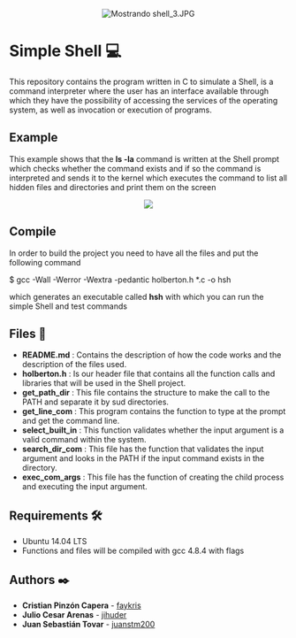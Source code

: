 <p align="center"><img src="https://lh5.googleusercontent.com/aqCkUhF3qL-jUfv2h6HCn9pnRehJGs6daseAdHzF7WCQ7s5g1mK0C1rRWX4MOmKlif7vl9FsHXo12w=w1317-h666" class="ndfHFb-c4YZDc-HiaYvf-RJLb9c" alt="Mostrando shell_3.JPG" aria-hidden="true"></P>

# Simple Shell :computer:


This repository contains the program written in C to simulate a Shell, is a command
interpreter where the user has an interface available through which they have the
possibility of accessing the services of the operating system, as well as invocation
or execution of programs.

## Example
This example shows that the **ls -la** command is written at the Shell prompt which
checks whether the command exists and if so the command is interpreted and sends
it to the kernel which executes the command to list all hidden files and
directories and print them on the screen

<p align="center"><img src="https://imgs.developpaper.com/imgs/201810890740605.png"\>


## Compile
In order to build the project you need to have all the files and put the following command

$ gcc -Wall -Werror -Wextra -pedantic holberton.h *.c -o hsh

which generates an executable called **hsh** with which you can run the simple Shell and test commands 

## Files :open_file_folder:

- **README.md** : Contains the description of how the code works and
                  the description of the files used.
- **holberton.h** : Is our header file that contains all the function calls and
                    libraries that will be used in the Shell project.
- **get_path_dir** : This file contains the structure to make the call to
                     the PATH and separate it by sud directories.
- **get_line_com** : This program contains the function to type at the  prompt
                     and get the command line.
- **select_built_in** : This function validates whether the input argument is a
                        valid command within the system.
- **search_dir_com** : This file has the function that validates the input
                       argument and looks in the PATH if the input command exists in the directory.
- **exec_com_args** : This file has the function of creating the child process
                      and executing the input argument.
## Requirements 🛠️
- Ubuntu 14.04 LTS
- Functions and files will be compiled with gcc 4.8.4 with flags

## Authors ✒️
- **Cristian Pinzón Capera** - [faykris](https://github.com/faykris)
- **Julio Cesar Arenas** - [jihuder](https://github.com/jihuder)
- **Juan Sebastián Tovar** - [juanstm200](https://github.com/juanstm200)
